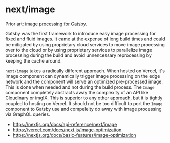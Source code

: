 # next/image

Prior art: [image processing for Gatsby](/notes/gatsby/images/).

Gatsby was the first framework to introduce easy image processing for fixed and
fluid images. It came at the expense of long build times and could be mitigated
by using proprietary cloud services to move image processing over to the cloud
or by using proprietary services to parallelize image processing during the
build and avoid unnencessary reprocessing by keeping the cache around.

`next/image` takes a radically different approach. When hosted on Vercel, it's
Image component can dynamically trigger image processing on the edge network and
the component will serve an optimized pre-processed image. This is done when
needed and not during the build process. The `Image` component completely
abstracts away the complexity of an API like Cloudinary or imgIX. This is
superior to any other approach, but it is tightly coupled to hosting on Vercel.
It should not be too difficult to port the `Image` component to Gatsby use and
compelelty do away with image processing via GraphQL queries.

- https://nextjs.org/docs/api-reference/next/image
- https://vercel.com/docs/next.js/image-optimization
- https://nextjs.org/docs/basic-features/image-optimization
